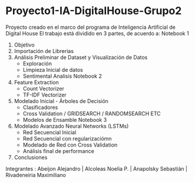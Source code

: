 # Proyecto1-IA-DigitalHouse-Grupo2
Proyecto creado en el marco del programa de Inteligencia Artificial de Digital House
El trabajo está dividido en 3 partes, de acuerdo a:
Notebook 1
1.  Objetivo
2.  Importación de Librerias 
3.  Análisis Preliminar de Dataset y Visualización de Datos
    *   Exploración
    *   Limpieza Inicial de datos
    *   Sentimental Analisis
Notebook 2
4.  Feature Extraction
    *   Count Vectorizer
    *   TF-IDF Vectorizer
5.  Modelado Inicial - Árboles de Decisión
    *   Clasificadores
    *   Cross Validation / GRIDSEARCH / RANDOMSEARCH ETC
    *   Modelos de Ensamble
Notebook 3
6.  Modelado Avanzado Neural Networks (LSTMs)
    *   Red Secuencial Inicial
    *   Red Secuencial con regularizaciómn 
    *   Modelado de Red con Cross Validation
    *   Análisis final de performance
7.  Conclusiones



Integrantes : Abeijon Alejandro | Alcoleas Noelia P. | Anapolsky Sebastián | Rivadeneiria Maximiliano
